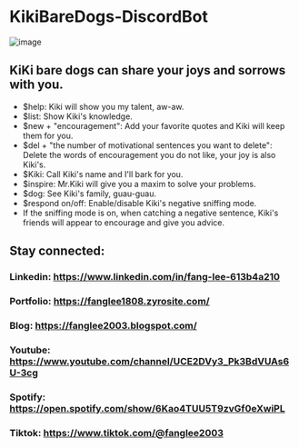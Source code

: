 # KikiBareDogs-DiscordBot

![image](https://user-images.githubusercontent.com/75077747/153695952-9e280dbb-4f61-48b2-8c81-c05cc207f155.png)

## KiKi bare dogs can share your joys and sorrows with you.
- $help: Kiki will show you my talent, aw-aw.
- $list: Show Kiki's knowledge.
- $new + "encouragement": Add your favorite quotes and Kiki will keep them for you.
- $del + "the number of motivational sentences you want to delete": Delete the words of encouragement you do not like, your joy is also Kiki's.
- $Kiki: Call Kiki's name and I'll bark for you.
- $inspire: Mr.Kiki will give you a maxim to solve your problems.
- $dog: See Kiki's family, guau-guau.
- $respond on/off: Enable/disable Kiki's negative sniffing mode.
- If the sniffing mode is on, when catching a negative sentence, Kiki's friends will appear to encourage and give you advice.

## Stay connected:

### Linkedin: https://www.linkedin.com/in/fang-lee-613b4a210
### Portfolio: https://fanglee1808.zyrosite.com/
### Blog: https://fanglee2003.blogspot.com/
### Youtube: https://www.youtube.com/channel/UCE2DVy3_Pk3BdVUAs6U-3cg
### Spotify: https://open.spotify.com/show/6Kao4TUU5T9zvGf0eXwiPL
### Tiktok: https://www.tiktok.com/@fanglee2003
